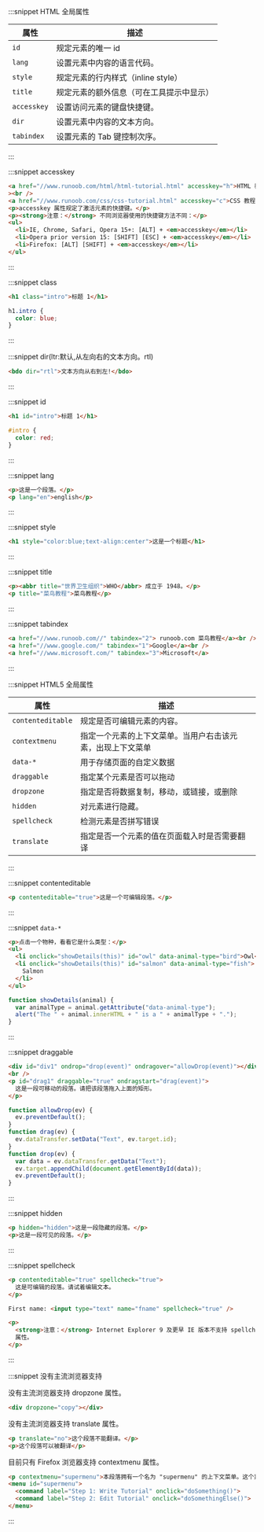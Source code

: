 :::snippet HTML 全局属性

| 属性        | 描述                                     |
| ----------- | ---------------------------------------- |
| `id`        | 规定元素的唯一 id                        |
| `lang`      | 设置元素中内容的语言代码。               |
| `style`     | 规定元素的行内样式（inline style）       |
| `title`     | 规定元素的额外信息（可在工具提示中显示） |
| `accesskey` | 设置访问元素的键盘快捷键。               |
| `dir`       | 设置元素中内容的文本方向。               |
| `tabindex`  | 设置元素的 Tab 键控制次序。              |

:::

:::snippet accesskey

```html
<a href="//www.runoob.com/html/html-tutorial.html" accesskey="h">HTML 教程</a
><br />
<a href="//www.runoob.com/css/css-tutorial.html" accesskey="c">CSS 教程</a>
<p>accesskey 属性规定了激活元素的快捷键。</p>
<p><strong>注意：</strong> 不同浏览器使用的快捷键方法不同：</p>
<ul>
  <li>IE, Chrome, Safari, Opera 15+: [ALT] + <em>accesskey</em></li>
  <li>Opera prior version 15: [SHIFT] [ESC] + <em>accesskey</em></li>
  <li>Firefox: [ALT] [SHIFT] + <em>accesskey</em></li>
</ul>
```

:::

:::snippet class

```html
<h1 class="intro">标题 1</h1>
```

```css
h1.intro {
  color: blue;
}
```

:::

:::snippet dir(ltr:默认,从左向右的文本方向。rtl)

```html
<bdo dir="rtl">文本方向从右到左!</bdo>
```

:::

:::snippet id

```html
<h1 id="intro">标题 1</h1>
```

```css
#intro {
  color: red;
}
```

:::

:::snippet lang

```html
<p>这是一个段落。</p>
<p lang="en">english</p>
```

:::

:::snippet style

```html
<h1 style="color:blue;text-align:center">这是一个标题</h1>
```

:::

:::snippet title

```html
<p><abbr title="世界卫生组织">WHO</abbr> 成立于 1948。</p>
<p title="菜鸟教程">菜鸟教程</p>
```

:::

:::snippet tabindex

```html
<a href="//www.runoob.com//" tabindex="2"> runoob.com 菜鸟教程</a><br />
<a href="//www.google.com/" tabindex="1">Google</a><br />
<a href="//www.microsoft.com/" tabindex="3">Microsoft</a>
```

:::

:::snippet HTML5 全局属性

| 属性              | 描述                                                       |
| ----------------- | ---------------------------------------------------------- |
| `contenteditable` | 规定是否可编辑元素的内容。                                 |
| `contextmenu`     | 指定一个元素的上下文菜单。当用户右击该元素，出现上下文菜单 |
| `data-*`          | 用于存储页面的自定义数据                                   |
| `draggable`       | 指定某个元素是否可以拖动                                   |
| `dropzone`        | 指定是否将数据复制，移动，或链接，或删除                   |
| `hidden`          | 对元素进行隐藏。                                           |
| `spellcheck`      | 检测元素是否拼写错误                                       |
| `translate`       | 指定是否一个元素的值在页面载入时是否需要翻译               |

:::

:::snippet contenteditable

```html
<p contenteditable="true">这是一个可编辑段落。</p>
```

:::

:::snippet `data-*`

```html
<p>点击一个物种，看看它是什么类型：</p>
<ul>
  <li onclick="showDetails(this)" id="owl" data-animal-type="bird">Owl</li>
  <li onclick="showDetails(this)" id="salmon" data-animal-type="fish">
    Salmon
  </li>
</ul>
```

```javascript
function showDetails(animal) {
  var animalType = animal.getAttribute("data-animal-type");
  alert("The " + animal.innerHTML + " is a " + animalType + ".");
}
```

:::

:::snippet draggable

```html
<div id="div1" ondrop="drop(event)" ondragover="allowDrop(event)"></div>
<br />
<p id="drag1" draggable="true" ondragstart="drag(event)">
  这是一段可移动的段落。请把该段落拖入上面的矩形。
</p>
```

```javascript
function allowDrop(ev) {
  ev.preventDefault();
}
function drag(ev) {
  ev.dataTransfer.setData("Text", ev.target.id);
}
function drop(ev) {
  var data = ev.dataTransfer.getData("Text");
  ev.target.appendChild(document.getElementById(data));
  ev.preventDefault();
}
```

:::

:::snippet hidden

```html
<p hidden="hidden">这是一段隐藏的段落。</p>
<p>这是一段可见的段落。</p>
```

:::

:::snippet spellcheck

```html
<p contenteditable="true" spellcheck="true">
  这是可编辑的段落。请试着编辑文本。
</p>

First name: <input type="text" name="fname" spellcheck="true" />

<p>
  <strong>注意：</strong> Internet Explorer 9 及更早 IE 版本不支持 spellcheck
  属性。
</p>
```

:::

:::snippet 没有主流浏览器支持

没有主流浏览器支持 dropzone 属性。

```html
<div dropzone="copy"></div>
```

没有主流浏览器支持 translate 属性。

```html
<p translate="no">这个段落不能翻译。</p>
<p>这个段落可以被翻译</p>
```

目前只有 Firefox 浏览器支持 contextmenu 属性。

```html
<p contextmenu="supermenu">本段落拥有一个名为 "supermenu" 的上下文菜单。这个菜单会在用户右键单击该段落时出现。</p>
<menu id="supermenu">
  <command label="Step 1: Write Tutorial" onclick="doSomething()">
  <command label="Step 2: Edit Tutorial" onclick="doSomethingElse()">
</menu>
```

:::
